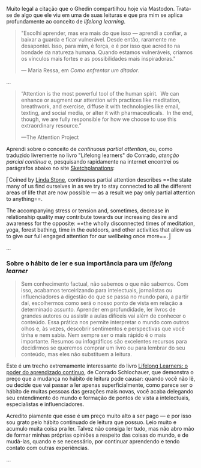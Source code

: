 Muito legal a citação que o Ghedin compartilhou hoje via Mastodon. Trata-se de algo que ele viu em uma de suas leituras e que pra mim se aplica profundamente ao conceito de *lifelong learning*.

>"Escolhi aprender, mas era mais do que isso — aprendi a confiar, a baixar a guarda e ficar vulnerável. Desde então, raramente me desapontei. Isso, para mim, é força, e é por isso que acredito na bondade da natureza humana. Quando estamos vulneráveis, criamos os vínculos mais fortes e as possibilidades mais inspiradoras."
>  
>— Maria Ressa, em _Como enfrentar um ditador_.

…

>“Attention is the most powerful tool of the human spirit. &nbsp;We can enhance or augment our attention with practices like meditation, breathwork, and exercise, diffuse it with technologies like email, texting, and social media, or alter it with pharmaceuticals. &nbsp;In the end, though, we are fully responsible for how we choose to use this extraordinary resource.”
>  
>—The Attention Project

Aprendi sobre o conceito de *continuous partial attention*, ou, como traduzido livremente no livro "Lifelong learners" do Conrado, *atenção parcial contínua* e, pesquisando rapidamente na internet encontrei os parágrafos abaixo no site [Sketchplanations](https://sketchplanations.com/continuous-partial-attention):

⎡Coined by [Linda Stone](https://lindastone.net/), continuous partial attention describes ==the state many of us find ourselves in as we try to stay connected to all the different areas of life that are now possible — as a result we pay only partial attention to anything==.

The accompanying stress or tension and, sometimes, decrease in relationship quality may contribute towards our increasing desire and awareness for the opposite: ==the wholly disconnected times of meditation, yoga, forest bathing, time in the outdoors, and other activities that allow us to give our full engaged attention for our wellbeing once more==.⎦

…

### Sobre o hábito de ler e sua importância para um *lifelong learner*

>Sem conhecimento factual, não sabemos o que não sabemos. Com isso, acabamos terceirizando para intelectuais, jornalistas ou influenciadores a digestão do que se passa no mundo para, a partir daí, escolhermos como será o nosso ponto de vista em relação a determinado assunto. Aprender em profundidade, ler livros de grandes autores ou assistir a aulas difíceis vai além de conhecer o conteúdo. Essa prática nos permite interpretar o mundo com outros olhos e, às vezes, descobrir sentimentos e perspectivas que você tinha e nem sabia. Nem sempre ser o mais rápido é o mais importante. Resumos ou infográficos são excelentes recursos para decidirmos se queremos comprar um livro ou para lembrar do seu conteúdo, mas eles não substituem a leitura.

Este é um trecho extremamente interessante do livro [Lifelong Learners: o poder do aprendizado contínuo](https://literal.club/book/conrado-schlochauer-lifelong-learners-o-poder-do-aprendizado-continuo-9vm6vque), de Conrado Schlochauer, que demonstra o preço que a mudança no hábito de leitura pode causar: quando você não lê, ou decide que vai passar a ler apenas superficialmente, como parece ser o hábito de muitas pessoas das gerações mais novas, você acaba delegando seu entendimento do mundo e formação de pontos de vista a intelectuais, especialistas e influenciadores. 

Acredito piamente que esse é um preço muito alto a ser pago — e por isso sou grato pelo hábito continuado de leitura que possuo. Leio muito e acumulo muita coisa pra ler. Talvez não consiga ler tudo, mas não abro mão de formar minhas próprias opiniões a respeito das coisas do mundo, e de mudá-las, quando e se necessário, por continuar aprendendo e tendo contato com outras experiências.

…